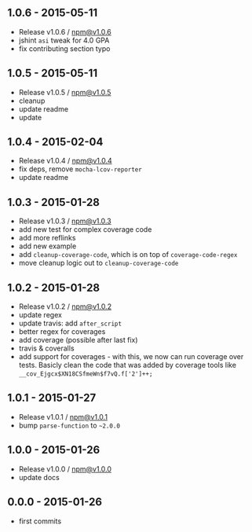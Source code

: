 

## 1.0.6 - 2015-05-11
- Release v1.0.6 / npm@v1.0.6 
- jshint `asi` tweak for 4.0 GPA
- fix contributing section typo

## 1.0.5 - 2015-05-11
- Release v1.0.5 / npm@v1.0.5
- cleanup
- update readme
- update

## 1.0.4 - 2015-02-04
- Release v1.0.4 / npm@v1.0.4
- fix deps, remove `mocha-lcov-reporter`
- update readme

## 1.0.3 - 2015-01-28
- Release v1.0.3 / npm@v1.0.3
- add new test for complex coverage code
- add more reflinks
- add new example
- add `cleanup-coverage-code`, which is on top of `coverage-code-regex`
- move cleanup logic out to `cleanup-coverage-code`

## 1.0.2 - 2015-01-28
- Release v1.0.2 / npm@v1.0.2
- update regex
- update travis: add `after_script`
- better regex for coverages
- add coverage (possible after last fix)
- travis & coveralls
- add support for coverages - with this, we now can run coverage over tests. Basicly clean the code that was added by coverage tools like `__cov_Ejgcx$XN18CSfmeWn$f7vQ.f['2']++;`

## 1.0.1 - 2015-01-27
- Release v1.0.1 / npm@v1.0.1
- bump `parse-function` to `~2.0.0`

## 1.0.0 - 2015-01-26
- Release v1.0.0 / npm@v1.0.0
- update docs

## 0.0.0 - 2015-01-26
- first commits